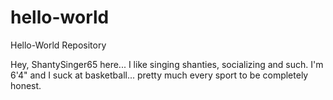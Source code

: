 # hello-world
Hello-World Repository

Hey, ShantySinger65 here... I like singing shanties, socializing and such. I'm 6'4" and I suck at basketball... pretty much every sport to be completely honest.
